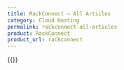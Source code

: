 ```yaml
---
title: RackConnect – All Articles
category: Cloud Hosting
permalink: rackconnect-all-articles
product: RackConnect
product_url: rackconnect
---
```



{{<list product_url="rackconnect">}}
